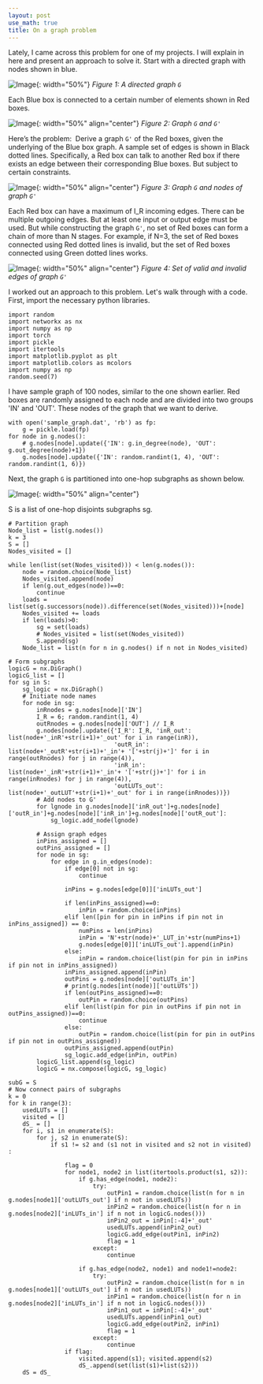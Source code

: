 ```yaml
---
layout: post
use_math: true
title: On a graph problem
---
```


Lately, I came across this problem for one of my projects. I will explain in here and present an approach to solve it.
Start with a directed graph with nodes shown in blue.

![Image](/assets/Graph/BGraph.001.jpeg){: width="50%"}
*Figure 1: A directed graph `G`*

Each Blue box is connected to a certain number of elements shown in Red boxes.

![Image](/assets/Graph/BGraph.002.jpeg){: width="50%" align="center"}
*Figure 2: Graph `G` and `G'`*

Here’s the problem:  Derive a graph `G'` of the Red boxes, given the underlying of the Blue box graph. A sample set of edges is shown in Black dotted lines. Specifically, a Red box can talk to another Red box if there exists an edge between their corresponding Blue boxes. But subject to certain constraints.

![Image](/assets/Graph/BGraph.003.jpeg){: width="50%" align="center"}
*Figure 3: Graph `G` and nodes of graph `G'`*

Each Red box can have a maximum of I_R incoming edges. There can be multiple outgoing edges. But at least one input or output edge must be used. But while constructing the graph `G'`, no set of Red boxes can form a chain of more than N stages. For example, if N=3, the set of Red boxes connected using Red dotted lines is invalid, but the set of Red boxes connected using Green dotted lines works.

![Image](/assets/Graph/BGraph.004.jpeg){: width="50%" align="center"}
*Figure 4: Set of valid and invalid edges of graph `G'`*

I worked out an approach to this problem. Let's walk through with a code. 
First, import the necessary python libraries.

```
import random
import networkx as nx
import numpy as np
import torch
import pickle
import itertools
import matplotlib.pyplot as plt
import matplotlib.colors as mcolors
import numpy as np
random.seed(7)
```

I have sample graph of 100 nodes, similar to the one shown earlier. Red boxes are randomly assigned to each node and are divided into two groups 'IN' and 'OUT'. These nodes of the graph that we want to derive.
```
with open('sample_graph.dat', 'rb') as fp:
    g = pickle.load(fp)
for node in g.nodes():
    # g.nodes[node].update({'IN': g.in_degree(node), 'OUT': g.out_degree(node)+1})
    g.nodes[node].update({'IN': random.randint(1, 4), 'OUT': random.randint(1, 6)})
```

Next, the graph `G` is partitioned into one-hop subgraphs as shown below.

![Image](/assets/Graph/BGraph.005.jpeg){: width="50%" align="center"}

S is a list of one-hop disjoints subgraphs sg.  

```
# Partition graph
Node_list = list(g.nodes())
k = 3
S = []
Nodes_visited = []

while len(list(set(Nodes_visited))) < len(g.nodes()):
    node = random.choice(Node_list)
    Nodes_visited.append(node)
    if len(g.out_edges(node))==0:
        continue
    loads = list(set(g.successors(node)).difference(set(Nodes_visited)))+[node]
    Nodes_visited += loads
    if len(loads)>0:
        sg = set(loads)
        # Nodes_visited = list(set(Nodes_visited))
        S.append(sg)
    Node_list = list(n for n in g.nodes() if n not in Nodes_visited)
```

```
# Form subgraphs
logicG = nx.DiGraph()
logicG_list = []
for sg in S:
    sg_logic = nx.DiGraph()
    # Initiate node names
    for node in sg:
        inRnodes = g.nodes[node]['IN']
        I_R = 6; random.randint(1, 4)
        outRnodes = g.nodes[node]['OUT'] // I_R
        g.nodes[node].update({'I_R': I_R, 'inR_out': list(node+'_inR'+str(i+1)+'_out' for i in range(inR)),
                              'outR_in': list(node+'_outR'+str(i+1)+'_in'+ '['+str(j)+']' for i in range(outRnodes) for j in range(4)),
                              'inR_in': list(node+'_inR'+str(i+1)+'_in'+ '['+str(j)+']' for i in range(inRnodes) for j in range(4)),
                              'outLUTs_out': list(node+'_outLUT'+str(i+1)+'_out' for i in range(inRnodes))})
        # Add nodes to G'
        for lgnode in g.nodes[node]['inR_out']+g.nodes[node]['outR_in']+g.nodes[node]['inR_in']+g.nodes[node]['outR_out']:
            sg_logic.add_node(lgnode)

        # Assign graph edges
        inPins_assigned = []
        outPins_assigned = []
        for node in sg:
            for edge in g.in_edges(node):
                if edge[0] not in sg:
                    continue

                inPins = g.nodes[edge[0]]['inLUTs_out']

                if len(inPins_assigned)==0:
                    inPin = random.choice(inPins)
                elif len([pin for pin in inPins if pin not in inPins_assigned]) == 0:
                    numPins = len(inPins)
                    inPin = 'N'+str(node)+'_LUT_in'+str(numPins+1)
                    g.nodes[edge[0]]['inLUTs_out'].append(inPin)
                else:
                    inPin = random.choice(list(pin for pin in inPins if pin not in inPins_assigned))
                inPins_assigned.append(inPin)
                outPins = g.nodes[node]['outLUTs_in']
                # print(g.nodes[int(node)]['outLUTs'])
                if len(outPins_assigned)==0:
                    outPin = random.choice(outPins)
                elif len(list(pin for pin in outPins if pin not in outPins_assigned))==0:
                    continue
                else:
                    outPin = random.choice(list(pin for pin in outPins if pin not in outPins_assigned))
                outPins_assigned.append(outPin)
                sg_logic.add_edge(inPin, outPin)
        logicG_list.append(sg_logic)
        logicG = nx.compose(logicG, sg_logic)
```
```
subG = S
# Now connect pairs of subgraphs
k = 0
for k in range(3):
    usedLUTs = []
    visited = []
    dS_ = []
    for i, s1 in enumerate(S):
        for j, s2 in enumerate(S):
            if s1 != s2 and (s1 not in visited and s2 not in visited) :

                flag = 0
                for node1, node2 in list(itertools.product(s1, s2)):
                    if g.has_edge(node1, node2):
                        try:
                            outPin1 = random.choice(list(n for n in g.nodes[node1]['outLUTs_out'] if n not in usedLUTs))
                            inPin2 = random.choice(list(n for n in g.nodes[node2]['inLUTs_in'] if n not in logicG.nodes()))
                            inPin2_out = inPin[:-4]+'_out'
                            usedLUTs.append(inPin2_out)
                            logicG.add_edge(outPin1, inPin2)
                            flag = 1
                        except:
                            continue

                    if g.has_edge(node2, node1) and node1!=node2:
                        try:
                            outPin2 = random.choice(list(n for n in g.nodes[node1]['outLUTs_out'] if n not in usedLUTs))
                            inPin1 = random.choice(list(n for n in g.nodes[node2]['inLUTs_in'] if n not in logicG.nodes()))
                            inPin1_out = inPin[:-4]+'_out'
                            usedLUTs.append(inPin1_out)
                            logicG.add_edge(outPin2, inPin1)
                            flag = 1
                        except:
                            continue
                if flag:
                    visited.append(s1); visited.append(s2)
                    dS_.append(set(list(s1)+list(s2)))
    dS = dS_
```
